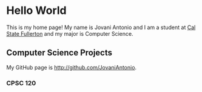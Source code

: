 # Hello World

This is my home page! My name is Jovani Antonio and I am a student at [Cal State Fullerton](http://www.fullerton.edu/) and my major is Computer Science.

## Computer Science Projects

My GitHub page is http://github.com/JovaniAntonio.

### CPSC 120
